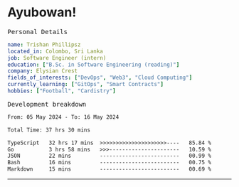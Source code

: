 # Ayubowan!

<samp>Personal Details</samp>

```yaml
name: Trishan Phillipsz
located_in: Colombo, Sri Lanka
job: Software Engineer (intern)
education: ["B.Sc. in Software Engineering (reading)"]
company: Elysian Crest
fields_of_interests: ["DevOps", "Web3", "Cloud Computing"]
currently_learning: ["GitOps", "Smart Contracts"]
hobbies: ["Football", "Cardistry"]
```

<samp>Development breakdown</samp>

<!--START_SECTION:waka-->

```txt
From: 05 May 2024 - To: 16 May 2024

Total Time: 37 hrs 30 mins

TypeScript   32 hrs 17 mins  >>>>>>>>>>>>>>>>>>>>>----   85.84 %
Go           3 hrs 58 mins   >>>----------------------   10.59 %
JSON         22 mins         -------------------------   00.99 %
Bash         16 mins         -------------------------   00.75 %
Markdown     15 mins         -------------------------   00.69 %
```

<!--END_SECTION:waka-->

---
